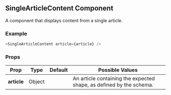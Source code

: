 ## SingleArticleContent Component
A component that displays content from a single article.

### Example

```js
<SingleArticleContent article={article} />
```

### Props

| Prop          | Type     | Default     | Possible Values
| ------------- | -------- | ----------- | ---------------------------------------------
| **article**    | Object   |             | An article containing the expected shape, as defined by the schema.
